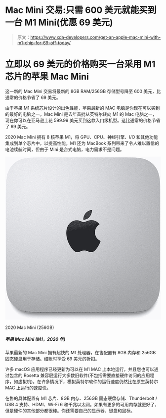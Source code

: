 # Mac Mini 交易:只需 600 美元就能买到一台 M1 Mini(优惠 69 美元)

> 原文：<https://www.xda-developers.com/get-an-apple-mac-mini-with-m1-chip-for-69-off-today/>

# 立即以 69 美元的价格购买一台采用 M1 芯片的苹果 Mac Mini

这一新的 Mac Mini 交易将最新的 8GB RAM/256GB 存储型号降至 600 美元，比通常的价格节省了 69 美元。

由于苹果 M1 系统芯片设计的出色性能，苹果最新的 MAC 电脑是你现在可以买到的最好的电脑之一。Mac Mini 是去年首批从英特尔转向 M1 的 Mac 电脑之一，现在你可以在亚马逊上花 599.99 美元买到这款入门级机型。这比通常的价格节省了 69 美元。

2020 Mac Mini 拥有 8 核苹果 M1，将 GPU、CPU、神经引擎、I/O 和其他功能集成到单个芯片中，以提高性能。M1 还为 MacBook 系列带来了令人难以置信的电池续航时间，但由于 Mini 是台式电脑，电力需求不是问题。

 <picture>![The M1-powered Mac Mini has dropped to this price a few times already, but it's still a great deal for a capable macOS desktop. The full discount is applied at checkout.](img/12aa657d07a21d5b00a867f5ae0aa806.png)</picture> 

2020 Mac Mini (256GB)

##### 苹果 Mac Mini (M1，2020 年)

苹果最新的 Mac Mini 拥有超快的 M1 处理器，在售配置有 8GB 内存和 256GB 固态硬盘用于存储。结账时享受 69 美元的折扣。

许多 macOS 应用程序已经更新为可以在 M1 MAC 上本地运行，并且您也可以通过包含的 Rosetta 兼容层运行大多数旧软件(不包括需要直接硬件访问的应用程序，如虚拟机)。在许多情况下，模拟英特尔软件的运行速度仍然比在原生英特尔 MAC 上运行的速度快。

在售的具体配置有 M1 芯片、8GB 内存、256GB 固态硬盘存储、Thunderbolt / USB 4 支持、HDMI、Wi-Fi 6 和千兆以太网。如果有更多的可用内存就更好了，但是硬件的其他部分都很棒。你还需要自己的显示器、键盘和鼠标。
